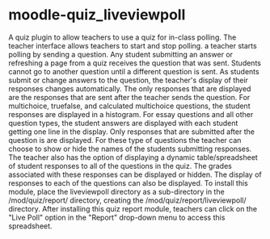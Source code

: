 # moodle-quiz_liveviewpoll
A quiz plugin to allow teachers to use a quiz for in-class polling.
The teacher interface allows teachers to start and stop polling. a teacher starts polling by sending a question. Any student submitting an answer or refreshing a page from a quiz receives the question that was sent. Students cannot go to another question until a different question is sent.
As students submit or change answers to the question, the teacher's display of their responses changes automatically. The only responses that are displayed are the responses that are sent after the teacher sends the question. 
For multichoice, truefalse, and calculated multichoice questions, the student responses are displayed in a histogram. For essay questions and all other question types, the student answers are displayed with each student getting one line in the display. Only responses that are submitted after the question is are displayed. For these type of questions the teacher can choose to show or hide the names of the students submitting responses.
The teacher also has the option of displaying a dynamic table/spreadsheet of student responses to all of the questions in the quiz. The grades associated with these responses can be displayed or hidden. The display of responses to each of the questions can also be displayed.
To install this module, place the liveviewpoll directory as a sub-directory in the /mod/quiz/report/ directory, creating the /mod/quiz/report/liveviewpoll/ directory. After installing this quiz report module, teachers can click on the "Live Poll" option in the "Report" drop-down menu to access this spreadsheet.
